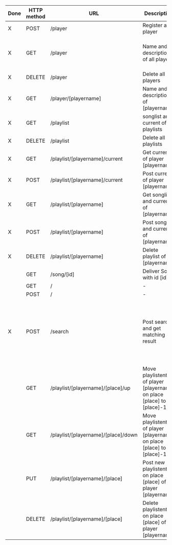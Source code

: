 | Done | HTTP method | URL                                 | Description                                                             | Input/Output |
|------|-------------|-------------------------------------|-------------------------------------------------------------------------|--------------|
| X    | POST        | /player                             | Register a player                                                       | Input = JSON{"name":name, "description":description} |
| X    | GET         | /player                             | Name and description of all players                                     | Output = JSON {"player":[{"current":current, "name":name, "description":description}, ...]} |
| X    | DELETE      | /player                             | Delete all players                                                      | - |
| X    | GET         | /player/[playername]                | Name and description of [playername]                                    | Output = JSON{"current":current, "name":name, "description":description}               |
| X    | GET         | /playlist                           | songlist and current of all playlists                                   | Output = JSON{playername:{"current":current, "list":[song_id, ..., song_id]},...} |
| X    | DELETE      | /playlist                           | Delete all playlists                                                    | - |
| X    | GET         | /playlist/[playername]/current      | Get current of player [playername]                                      | Output = JSON{"id":song_id} |
| X    | POST        | /playlist/[playername]/current      | Post current of player [playername]                                     | Input = JSON{"id":song_id} |
| X    | GET         | /playlist/[playername]              | Get songlist and current of [playername]                                | Output = {"current":current, "list":[song_id, ..., song_id]} |
| X    | POST        | /playlist/[playername]              | Post songlist and current of [playername]                               | Output = {"current":current,"list":[song_id, ..., song_id]} |
| X    | DELETE      | /playlist/[playername]              | Delete playlist of [playername]                                         | - |
|      | GET         | /song/[id]                          | Deliver Song with id [id]                                               | Output = Song as file |
|      | GET         | /                                   | -                                                                       | - |
|      | POST        | /                                   | -                                                                       | - |
| X    | POST        | /search                             | Post search and get matching result                                     | Input = JSON{"search":searchword}; Output = JSON{"songs":[{"album":album, "artist":artist, "date":date, "genre":genre, "id":id, "title":title, "played_time":played_time, "tracknumber":tracknumber}], ...} |
|      | GET         | /playlist/[playername]/[place]/up   | Move playlistentry of player [playername] on place [place] to [place]-1 | - |
|      | GET         | /playlist/[playername]/[place]/down | Move playlistentry of player [playername] on place [place] to [place]-1 | - |
|      | PUT         | /playlist/[playername]/[place]      | Post new playlistentry on place [place] of player [playername]          | Input = JSON{"id":song_id} |
|      | DELETE      | /playlist/[playername]/[place]      | Delete playlistentry on place [place] of player [playername]            | - |
